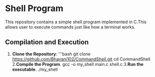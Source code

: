 # Shell Program
This repository contains a simple shell program implemented in C.This allows user to execute commands just like how a terminal works.
## Compilation and Execution
1. **Clone the Repository**:
 '''bash
 git clone https://github.com/Bhavani102/CommandShell.git
 cd CommandShell
2.**Compile the Program**.
  gcc -o my_shell main.c shell.c
3.**Run the executable**.
  ./my_shell
